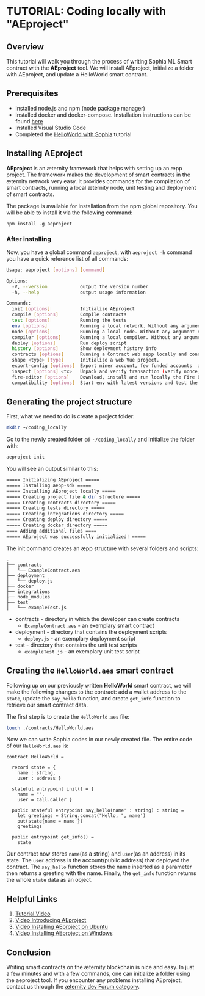 # TUTORIAL: Coding locally with "AEproject"
## Overview
This tutorial will walk you through the process of writing Sophia ML Smart contract with the **AEproject** tool. We will install AEproject, initialize a folder with AEproject, and update a HelloWorld smart contract.

## Prerequisites
- Installed node.js and npm (node package manager)
- Installed docker and docker-compose. Installation instructions can be found <a href="https://docs.docker.com/compose/install/" target="_blank">here</a>
- Installed Visual Studio Code
- Completed the <a href="../hello-world-with-sophia" target="_blank">HelloWorld with Sophia</a> tutorial

## Installing AEproject
**AEproject** is an æternity framework that helps with setting up an æpp project. The framework makes the development of smart contracts in the æternity network very easy. It provides commands for the compilation of smart contracts, running a local æternity node, unit testing and deployment of smart contracts.

The package is available for installation from the npm global repository. You will be able to install it via the following command:
```
npm install -g aeproject
```

### After installing
Now, you have a global command ```aeproject```, with ```aeproject -h``` command you have a quick reference list of all commands:

```bash
Usage: aeproject [options] [command]

Options:
  -V, --version            output the version number
  -h, --help               output usage information

Commands:
  init [options]           Initialize AEproject
  compile [options]        Compile contracts
  test [options]           Running the tests
  env [options]            Running a local network. Without any argument node will be run with --start argument
  node [options]           Running a local node. Without any argument node will be run with --start argument
  compiler [options]       Running a local compiler. Without any arguments compiler will be run with --start argument
  deploy [options]         Run deploy script
  history [options]        Show deployment history info
  contracts [options]      Running a Contract web aepp locally and connect it to the spawned aeproject node.
  shape <type> [type]      Initialize a web Vue project.
  export-config [options]  Export miner account, few funded accounts  and default node configuration.
  inspect [options] <tx>   Unpack and verify transaction (verify nonce, ttl, fee, account balance)
  fire-editor [options]    Download, install and run locally the Fire Editor
  compatibility [options]  Start env with latest versions and test the current project for compatibility
```

## Generating the project structure
First, what we need to do is create a project folder:
```bash
mkdir ~/coding_locally
```

Go to the newly created folder ```cd ~/coding_locally``` and initialize the folder with:
```bash
aeproject init
```

You will see an output similar to this:
```bash
===== Initializing AEproject =====
===== Installing aepp-sdk =====
===== Installing AEproject locally =====
===== Creating project file & dir structure =====
===== Creating contracts directory =====
===== Creating tests directory =====
===== Creating integrations directory =====
===== Creating deploy directory =====
===== Creating docker directory =====
==== Adding additional files ====
===== AEproject was successfully initialized! =====
```

The init command creates an æpp structure with several folders and scripts:
```
.
├── contracts
│   └── ExampleContract.aes
├── deployment
│   └── deploy.js
├── docker
├── integrations
├── node_modules
├── test
│   └── exampleTest.js
```

* contracts - directory in which the developer can create contracts
    + `ExampleContract.aes` - an exemplary smart contract
* deployment - directory that contains the deployment scripts
    + `deploy.js` - an exemplary deployment script
* test - directory that contains the unit test scripts
    + `exampleTest.js` - an exemplary unit test script

## Creating the ```HelloWorld.aes``` smart contract
Following up on our previously written **HelloWorld** smart contract, we will make the following changes to the contract: add a wallet address to the `state`, update the `say_hello` function, and create `get_info` function to retrieve our smart contract data. 

The first step is to create the `HelloWorld.aes` file:
```bash
touch ./contracts/HelloWorld.aes
```
Now we can write Sophia codes in our newly created file. The entire code of our ```HelloWorld.aes``` is:
```aes
contract HelloWorld =

  record state = { 
    name : string,
    user : address }

  stateful entrypoint init() = { 
    name = "",
    user = Call.caller }

  public stateful entrypoint say_hello(name' : string) : string = 
    let greetings = String.concat("Hello, ", name')
    put(state{name = name'})
    greetings

  public entrypoint get_info() =
    state
```
Our contract now stores `name`(as a string) and `user`(as an address) in its state. The `user` address is the account(public address) that deployed the contract. The ```say_hello``` function stores the name inserted as a parameter then returns a greeting with the name. Finally, the ```get_info``` function returns the whole `state` data as an object.

## Helpful Links
1. <a href="https://www.youtube.com/watch?v=1SveDRKBVho&list=PLVz98HTQCJzRmy8naIh49mAW306kGyGXA&index=2" target="_blank">Tutorial Video</a>
2. <a href="https://youtu.be/JZO89dtc5uI" target="_blank">Video Introducing AEproject</a>
3. <a href="https://youtu.be/7MwTuo70g5w" target="_blank">Video Installing AEproject on Ubuntu</a>
4. <a href="https://youtu.be/ELE24MDuGC8" target="_blank">Video Installing AEproject on Windows</a>

## Conclusion
Writing smart contracts on the æternity blockchain is nice and easy. In just a few minutes and with a few commands, one can initialize a folder using the aeproject tool. If you encounter any problems installing AEproject, contact us through the <a href="https://forum.aeternity.com/c/development" target="_blank">æternity dev Forum category</a>.
